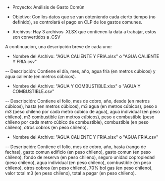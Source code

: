 - Proyecto: Análisis de Gasto Común
- Objetivo: Con los datos que se van obteniendo cada cierto tiempo (no definido), se controlará el pago en CLP de los gastos comunes.

- Archivos: Hay 3 archivos .XLSX que contienen la data a trabajar, estos son convertidos a .CSV

A continuación, una descripción breve de cada uno:

- Nombre del Archivo: "AGUA CALIENTE Y FRIA.xlsx" o "AGUA CALIENTE Y FRIA.csv"

-- Descripción: Contiene el día, mes, año, agua fría (en metros cúbicos) y agua caliente (en metros cúbicos).

- Nombre del Archivo: "AGUA Y COMBUSTIBLE.xlsx" o "AGUA Y COMBUSTIBLE.csv"

-- Descripción: Contiene el folio, mes de cobro, año, desde (en metros cúbicos), hasta (en metros cúbicos), m3 agua (en metros cúbicos), peso x m3 (peso chileno por cada metro cúbico de agua), agua individual (en peso chileno), m3 combustible (en metros cúbicos), peso x combustible (peso chileno por cada metro cúbico de combustible), combustible (en peso chileno), otros cobros (en peso chileno).

- Nombre del Archivo: "AGUA CALIENTE Y FRIA.xlsx" o "AGUA FRIA.csv"

-- Descripción: Contiene el folio, mes de cobro, año, hasta (rango de fechas), gasto comun edificio (en peso chileno), gasto comun (en peso chileno), fondo de reserva (en peso chileno), seguro unidad copropiedad (peso chileno), agua individual (en peso chileno), combustible (en peso chileno), otros cobros (en peso chileno), 70% bol gas (en peso chileno), valor total m3 (en peso chileno), total a pagar (en peso chileno).
